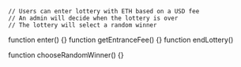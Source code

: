     // Users can enter lottery with ETH based on a USD fee
    // An admin will decide when the lottery is over
    // The lottery will select a random winner
    


function enter() {}
function getEntranceFee() {}
function endLottery()

function chooseRandomWinner() {}
    
    